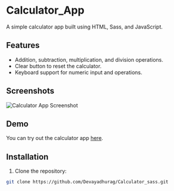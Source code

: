 # Calculator_App

A simple calculator app built using HTML, Sass, and JavaScript.

## Features

- Addition, subtraction, multiplication, and division operations.
- Clear button to reset the calculator.
- Keyboard support for numeric input and operations.

## Screenshots

![Calculator App Screenshot](path/to/screenshot.png)

## Demo

You can try out the calculator app [here](https://devayadhurag.github.io/Calculator_sass/).

## Installation

1. Clone the repository:

```bash
git clone https://github.com/Devayadhurag/Calculator_sass.git


